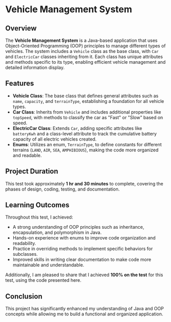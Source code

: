 # Vehicle Management System

## Overview
The **Vehicle Management System** is a Java-based application that uses Object-Oriented Programming (OOP) principles to manage different types of vehicles. The system includes a `Vehicle` class as the base class, with `Car` and `ElectricCar` classes inheriting from it. Each class has unique attributes and methods specific to its type, enabling efficient vehicle management and detailed information display.

## Features
- **Vehicle Class**: The base class that defines general attributes such as `name`, `capacity`, and `terrainType`, establishing a foundation for all vehicle types.
- **Car Class**: Inherits from `Vehicle` and includes additional properties like `topSpeed`, with methods to classify the car as "Fast" or "Slow" based on speed.
- **ElectricCar Class**: Extends `Car`, adding specific attributes like `batteryKwh` and a class-level attribute to track the cumulative battery capacity of all electric vehicles created.
- **Enums**: Utilizes an enum, `TerrainType`, to define constants for different terrains (`LAND`, `AIR`, `SEA`, `AMPHIBIOUS`), making the code more organized and readable.

## Project Duration
This test took approximately **1 hr and 30 minutes** to complete, covering the phases of design, coding, testing, and documentation.

## Learning Outcomes
Throughout this test, I achieved:
- A strong understanding of OOP principles such as inheritance, encapsulation, and polymorphism in Java.
- Hands-on experience with enums to improve code organization and readability.
- Practice in overriding methods to implement specific behaviors for subclasses.
- Improved skills in writing clear documentation to make code more maintainable and understandable.

Additionally, I am pleased to share that I achieved **100% on the test** for this test, using the code presented here.

## Conclusion
This project has significantly enhanced my understanding of Java and OOP concepts while allowing me to build a functional and organized application.
